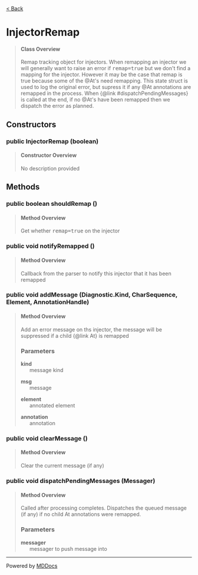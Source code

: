 [< Back](../README.md)
# InjectorRemap #
>#### Class Overview ####
>Remap tracking object for injectors. When remapping an injector we will
 generally want to raise an error if <tt>remap=true</tt> but we don't find
 a mapping for the injector. However it may be the case that remap is true
 because some of the &#064;At's need remapping. This state struct is used to
 log the original error, but supress it if any &#064;At annotations are
 remapped in the process. When {@link #dispatchPendingMessages} is called at
 the end, if no &#064;At's have been remapped then we dispatch the error as
 planned.
## Constructors ##
### public InjectorRemap (boolean) ###
>#### Constructor Overview ####
>No description provided
>
## Methods ##
### public boolean shouldRemap () ###
>#### Method Overview ####
>Get whether <tt>remap=true</tt> on the injector
>
### public void notifyRemapped () ###
>#### Method Overview ####
>Callback from the parser to notify this injector that it has been
 remapped
>
### public void addMessage (Diagnostic.Kind, CharSequence, Element, AnnotationHandle) ###
>#### Method Overview ####
>Add an error message on ths injector, the message will be suppressed if
 a child {@link At} is remapped
>
>### Parameters ###
>**kind**<br />
>&nbsp;&nbsp;&nbsp;&nbsp;&nbsp;&nbsp;message kind
>
>**msg**<br />
>&nbsp;&nbsp;&nbsp;&nbsp;&nbsp;&nbsp;message
>
>**element**<br />
>&nbsp;&nbsp;&nbsp;&nbsp;&nbsp;&nbsp;annotated element
>
>**annotation**<br />
>&nbsp;&nbsp;&nbsp;&nbsp;&nbsp;&nbsp;annotation
>
### public void clearMessage () ###
>#### Method Overview ####
>Clear the current message (if any)
>
### public void dispatchPendingMessages (Messager) ###
>#### Method Overview ####
>Called after processing completes. Dispatches the queued message (if any)
 if no child At annotations were remapped.
>
>### Parameters ###
>**messager**<br />
>&nbsp;&nbsp;&nbsp;&nbsp;&nbsp;&nbsp;messager to push message into
>

---
Powered by [MDDocs](https://github.com/VRCube/MDDocs)